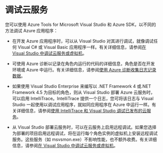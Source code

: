 <properties 
   pageTitle="调试云服务"
   description="调试云服务"
   services="visual-studio-online"
   documentationCenter="n/a"
   authors="patshea123"
   manager="douge"
   editor="tlee" />
<tags 
   ms.service="visual-studio-online"
   ms.date="08/12/2015"
   wacn.date="10/3/2015" />

# 调试云服务

您可以使用 Azure Tools for Microsoft Visual Studio 和 Azure SDK，以不同的方法调试 Azure 应用程序：

- 在开发 Azure 应用程序时，可以从 Visual Studio 对其进行调试，就像调试任何 Visual C# 或 Visual Basic 应用程序一样。有关详细信息，请参阅[在 Visual Studio 中调试云服务或虚拟机](http://go.microsoft.com/fwlink/p/?LinkID=623018)。

- 可使用 Azure 诊断以记录在角色内运行的代码的详细信息，角色是否在开发环境或 Azure 中运行。有关详细信息，请参阅[使用 Azure 诊断收集日志记录数据](http://go.microsoft.com/fwlink/p/?LinkId=400450)。

- 如果使用 Visual Studio Enterprise 来编写以 .NET Framework 4 或.NET Framework 4.5 为目标的角色，则从 Visual Studio 部署 Azure 云服务时，可以启用 IntelliTrace。IntelliTrace 提供一个日志，您可将该日志与 Visual Studio 一起使用以调试应用程序，就如同应用程序在 Azure 中运行一样。有关详细信息，请参阅[使用 IntelliTrace 和 Visual Studio 调试已发布的云服务](http://go.microsoft.com/fwlink/p/?LinkId=623016)。

- 从 Visual Studio 部署云服务时，可以在云服务上启用远程调试。如果您选择为部署的项目启用远程调试，将在运行每个角色实例的虚拟机上安装远程调试服务。这些服务（如 msvsmon.exe）不影响性能，也不额外收费。有关详细信息，请参阅[在 Visual Studio 中调试云服务或虚拟机](http://go.microsoft.com/fwlink/p/?LinkID=623018)。

<!---HONumber=71-->